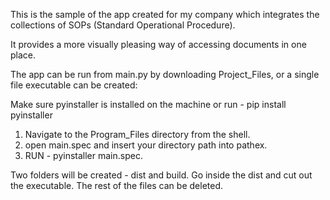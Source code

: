 This is the sample of the app created for my company which integrates
the collections of SOPs (Standard Operational Procedure).

It provides a more visually pleasing way of accessing documents in one place.

The app can be run from main.py by downloading Project_Files, or a single file executable can be 
created:

Make sure pyinstaller is installed on the machine or run - pip install pyinstaller

1) Navigate to the Program_Files directory from the shell.
2) open main.spec and insert your directory path into pathex.
3) RUN - pyinstaller main.spec.

Two folders will be created  - dist and build.
Go inside the dist and cut out the executable.
The rest of the files can be deleted.
